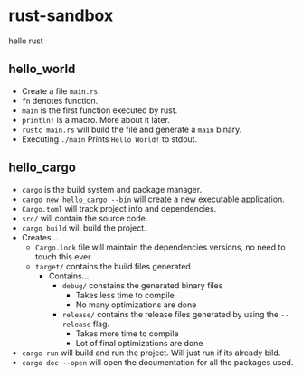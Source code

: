 # rust-sandbox
hello rust

## hello_world

* Create a file `main.rs`.
* `fn` denotes function.
* `main` is the first function executed by rust.
* `println!` is a macro. More about it later.
* `rustc main.rs` will build the file and generate a `main` binary.
* Executing `./main` Prints `Hello World!` to stdout.

## hello_cargo

* `cargo` is the build system and package manager.
* `cargo new hello_cargo --bin` will create a new executable application.
* `Cargo.toml` will track project info and dependencies.
* `src/` will contain the source code.
* `cargo build` will build the project.
* Creates...
    + `Cargo.lock` file will maintain the dependencies versions, no need to touch this ever.
    + `target/` contains the build files generated
        * Contains...
            + `debug/` constains the generated binary files
                * Takes less time to compile 
                * No many optimizations are done
            + `release/` contains the release files generated by using the `--release` flag.
                * Takes more time to compile
                * Lot of final optimizations are done
* `cargo run` will build and run the project. Will just run if its already bild.
* `cargo doc --open` will open the documentation for all the packages used.

##